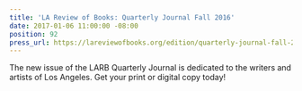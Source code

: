 ```yaml
---
title: 'LA Review of Books: Quarterly Journal Fall 2016'
date: 2017-01-06 11:00:00 -08:00
position: 92
press_url: https://lareviewofbooks.org/edition/quarterly-journal-fall-2016/
---
```


The new issue of the LARB Quarterly Journal is dedicated to the writers and artists of Los Angeles. Get your print or digital copy today!
